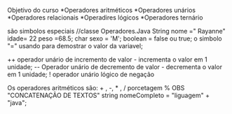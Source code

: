 Objetivo do curso 
 *Operadores aritméticos
 *Operadores unários
 *Operadores relacionais
 *Operadires lógicos
 *Operadores ternário

 são simbolos especiais 
 //classe Operadores.Java
  String nome =" Rayanne"
idade= 22
peso =68.5;
char sexo = 'M';
boolean = false ou true;
 o simbolo "=" usando para demostrar o valor da variavel; 

 ++ operador unário de incremento de valor - incrementa o valor em 1 unidade;
-- Operador unário de decremento de valor - decrementa o valor em 1 unidade;
! operador unário lógico de negação

 Os operadores aritméticos são: + , -, * , /
 porcetagem %
  OBS "CONCATENAÇÃO DE TEXTOS" 
        string nomeCompleto = "liguagem" + "java";

